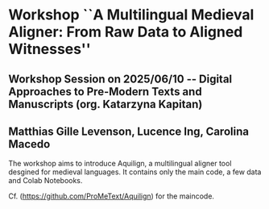 # Workshop ``A Multilingual Medieval Aligner: From Raw Data to Aligned Witnesses''
## Workshop Session on 2025/06/10  -- Digital Approaches to Pre-Modern Texts and Manuscripts (org. Katarzyna Kapitan)
## Matthias Gille Levenson, Lucence Ing, Carolina Macedo

The workshop aims to introduce Aquilign, a multilingual aligner tool desgined for medieval languages. 
It contains only the main code, a few data and Colab Notebooks. 

Cf. (https://github.com/ProMeText/Aquilign) for the maincode.


